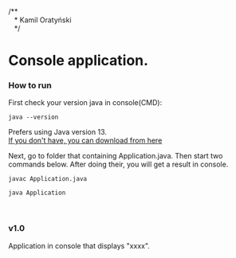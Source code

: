 /** <br/>
&nbsp;&nbsp;&nbsp;\* Kamil Oratyński <br/>
&nbsp;&nbsp;&nbsp;*/

# Console application.

### How to run
First check your version java in console(CMD):
```
java --version
```
Prefers using Java version 13. <br/>
[If you don't have, you can download from here](https://www.oracle.com/java/technologies/javase-downloads.html)

Next, go to folder that containing Application.java. Then start two commands below. After doing their, you will get a result in console.
```
javac Application.java
```
```
java Application
```
<br/>

### v1.0
Application in console that displays "xxxx".
